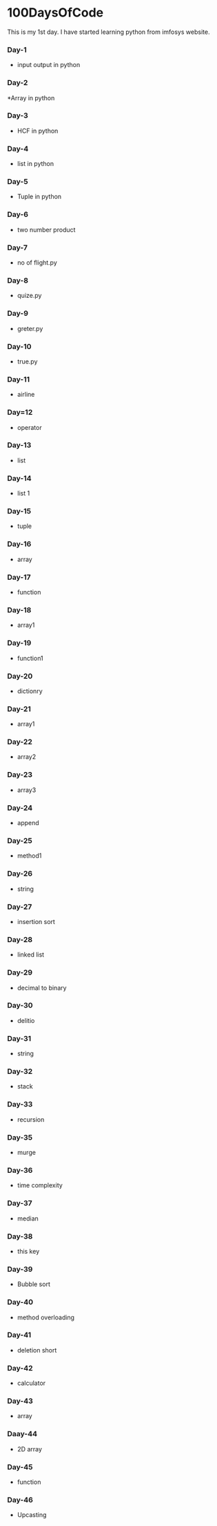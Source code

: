 # 100DaysOfCode
This is my 1st day. I have started learning python from imfosys website.

### Day-1
* input output in python
### Day-2
*Array in python
### Day-3
* HCF in python
### Day-4
* list in python
### Day-5
* Tuple in python
### Day-6
* two number product
### Day-7
* no of flight.py
### Day-8
* quize.py
### Day-9
* greter.py
### Day-10
* true.py
### Day-11
* airline
### Day=12
* operator
### Day-13
* list
### Day-14
* list 1
### Day-15
* tuple
### Day-16
* array
### Day-17
* function
### Day-18
* array1
### Day-19
* function1
### Day-20
* dictionry
### Day-21
* array1
### Day-22
* array2
### Day-23
* array3
### Day-24
* append
### Day-25
* method1
### Day-26
* string
### Day-27
* insertion sort
### Day-28
* linked list
### Day-29
* decimal to binary
### Day-30
* delitio
### Day-31
* string
### Day-32
* stack
### Day-33
* recursion
### Day-35
* murge
### Day-36
* time complexity
### Day-37
* median
### Day-38
* this  key 
### Day-39
* Bubble sort
### Day-40
* method overloading
### Day-41
* deletion short
### Day-42
* calculator
### Day-43
* array   
### Daay-44
* 2D array
### Day-45
* function
### Day-46
* Upcasting
